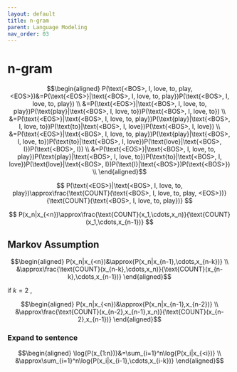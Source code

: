 ```yaml
---
layout: default
title: n-gram
parent: Language Modeling
nav_order: 03
---
```


# n-gram

$$\begin{aligned}
P(\text{<BOS>, I, love, to, play, <EOS>})&=P(\text{<EOS>}|\text{<BOS>, I, love, to, play})P(\text{<BOS>, I, love, to, play}) \\
&=P(\text{<EOS>}|\text{<BOS>, I, love, to, play})P(\text{play}|\text{<BOS>, I, love, to})P(\text{<BOS>, I, love, to}) \\
&=P(\text{<EOS>}|\text{<BOS>, I, love, to, play})P(\text{play}|\text{<BOS>, I, love, to})P(\text{to}|\text{<BOS>, I, love})P(\text{<BOS>, I, love}) \\
&=P(\text{<EOS>}|\text{<BOS>, I, love, to, play})P(\text{play}|\text{<BOS>, I, love, to})P(\text{to}|\text{<BOS>, I, love})P(\text{love}|\text{<BOS>, I})P(\text{<BOS>, I}) \\
&=P(\text{<EOS>}|\text{<BOS>, I, love, to, play})P(\text{play}|\text{<BOS>, I, love, to})P(\text{to}|\text{<BOS>, I, love})P(\text{love}|\text{<BOS>, I})P(\text{I}|\text{<BOS>})P(\text{<BOS>}) \\
\end{aligned}$$

$$
P(\text{<EOS>}|\text{<BOS>, I, love, to, play})\approx\frac{\text{COUNT}(\text{<BOS>, I, love, to, play, <EOS>})}{\text{COUNT}(\text{<BOS>, I, love, to, play})}
$$

$$
P(x_n|x_{<n})\approx\frac{\text{COUNT}(x_1,\cdots,x_n)}{\text{COUNT}(x_1,\cdots,x_{n-1})}
$$

## Markov Assumption

$$\begin{aligned}
P(x_n|x_{<n})&\approx{P(x_n|x_{n-1},\cdots,x_{n-k})} \\
&\approx\frac{\text{COUNT}(x_{n-k},\cdots,x_n)}{\text{COUNT}(x_{n-k},\cdots,x_{n-1})}
\end{aligned}$$

if $k=2$ ,

$$\begin{aligned}
P(x_n|x_{<n})&\approx{P(x_n|x_{n-1},x_{n-2})} \\
&\approx\frac{\text{COUNT}(x_{n-2},x_{n-1},x_n)}{\text{COUNT}(x_{n-2},x_{n-1})}
\end{aligned}$$

### Expand to sentence

$$\begin{aligned}
\log{P(x_{1:n})}&=\sum_{i=1}^n\log{P(x_i|x_{<i})} \\
&\approx\sum_{i=1}^n\log{P(x_i|x_{i-1},\cdots,x_{i-k})}
\end{aligned}$$
